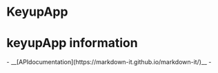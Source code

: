 # KeyupApp
<h1>keyupApp information</h1>
- __[APIdocumentation](https://markdown-it.github.io/markdown-it/)__ -

